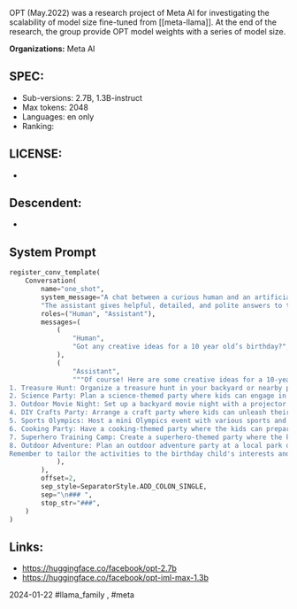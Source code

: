 OPT (May.2022) was a research project of Meta AI for investigating the scalability of model size fine-tuned from [[meta-llama]]. At the end of the research, the group provide OPT model weights with a series of model size.

**Organizations:** Meta AI
## SPEC:
- Sub-versions: 2.7B, 1.3B-instruct
- Max tokens: 2048
- Languages: en only
- Ranking: 
## LICENSE: 
- 
## Descendent:
- 

## System Prompt
```python
register_conv_template(
    Conversation(
        name="one_shot",
        system_message="A chat between a curious human and an artificial intelligence assistant. "
        "The assistant gives helpful, detailed, and polite answers to the human's questions.",
        roles=("Human", "Assistant"),
        messages=(
            (
                "Human",
                "Got any creative ideas for a 10 year old’s birthday?",
            ),
            (
                "Assistant",
                """Of course! Here are some creative ideas for a 10-year-old's birthday party:
1. Treasure Hunt: Organize a treasure hunt in your backyard or nearby park. Create clues and riddles for the kids to solve, leading them to hidden treasures and surprises.
2. Science Party: Plan a science-themed party where kids can engage in fun and interactive experiments. You can set up different stations with activities like making slime, erupting volcanoes, or creating simple chemical reactions.
3. Outdoor Movie Night: Set up a backyard movie night with a projector and a large screen or white sheet. Create a cozy seating area with blankets and pillows, and serve popcorn and snacks while the kids enjoy a favorite movie under the stars.
4. DIY Crafts Party: Arrange a craft party where kids can unleash their creativity. Provide a variety of craft supplies like beads, paints, and fabrics, and let them create their own unique masterpieces to take home as party favors.
5. Sports Olympics: Host a mini Olympics event with various sports and games. Set up different stations for activities like sack races, relay races, basketball shooting, and obstacle courses. Give out medals or certificates to the participants.
6. Cooking Party: Have a cooking-themed party where the kids can prepare their own mini pizzas, cupcakes, or cookies. Provide toppings, frosting, and decorating supplies, and let them get hands-on in the kitchen.
7. Superhero Training Camp: Create a superhero-themed party where the kids can engage in fun training activities. Set up an obstacle course, have them design their own superhero capes or masks, and organize superhero-themed games and challenges.
8. Outdoor Adventure: Plan an outdoor adventure party at a local park or nature reserve. Arrange activities like hiking, nature scavenger hunts, or a picnic with games. Encourage exploration and appreciation for the outdoors.
Remember to tailor the activities to the birthday child's interests and preferences. Have a great celebration!""",
            ),
        ),
        offset=2,
        sep_style=SeparatorStyle.ADD_COLON_SINGLE,
        sep="\n### ",
        stop_str="###",
    )
)

```

## Links:
- https://huggingface.co/facebook/opt-2.7b
- https://huggingface.co/facebook/opt-iml-max-1.3b

2024-01-22
#llama_family , #meta